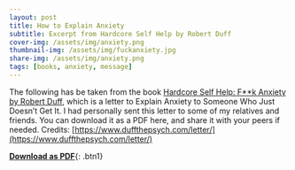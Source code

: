 ```yaml
---
layout: post
title: How to Explain Anxiety
subtitle: Excerpt from Hardcore Self Help by Robert Duff
cover-img: /assets/img/anxiety.png
thumbnail-img: /assets/img/fuckanxiety.jpg
share-img: /assets/img/anxiety.png
tags: [books, anxiety, message]
---
```


The following has be taken from the book [Hardcore Self Help: F\*\*k Anxiety by Robert Duff](https://www.goodreads.com/book/show/23211224-hardcore-self-help), which is a letter to Explain Anxiety to Someone Who Just Doesn’t Get It. I had personally sent this letter to some of my relatives and friends. You can download it as a PDF here, and share it with your peers if needed. 
Credits: [https://www.duffthepsych.com/letter/](https://www.duffthepsych.com/letter/)

[**Download as PDF**][1]{: .btn1}


[1]:{{thereviewdude.github.io}}/download/message.pdf